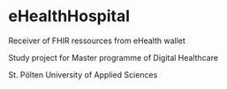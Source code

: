 # eHealthHospital

Receiver of FHIR ressources from eHealth wallet

Study project for Master programme of Digital Healthcare

St. Pölten University of Applied Sciences
